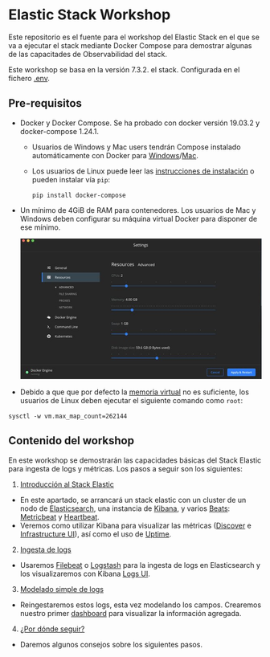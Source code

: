 # Elastic Stack Workshop

Este repositorio es el fuente para el workshop del Elastic Stack en el que se va a ejecutar el stack mediante Docker Compose para demostrar algunas de las capacitades de Observabilidad del stack.

Este workshop se basa en la versión 7.3.2. el stack. Configurada en el fichero [.env](.env).

## Pre-requisitos

- Docker y Docker Compose. Se ha probado con docker versión 19.03.2 y docker-compose 1.24.1.
  - Usuarios de Windows y Mac users tendrán Compose instalado automáticamente con Docker para [Windows](https://docs.docker.com/docker-for-windows/install/)/[Mac](https://docs.docker.com/docker-for-mac/install/).
  - Los usuarios de Linux puede leer las [instrucciones de instalación](https://docs.docker.com/compose/install/#install-compose) o pueden instalar vía `pip`:
  
    ```shell
    pip install docker-compose
    ```

- Un mínimo de 4GiB de RAM para contenedores. Los usuarios de Mac y Windows deben configurar su máquina virtual Docker para disponer de ese mínimo.

    ![Docker VM memory settings](doc/img/docker-vm-memory-settings.png)

- Debido a que que por defecto la [memoria virtual](https://www.elastic.co/guide/en/elasticsearch/reference/7.3/vm-max-map-count.html) no es suficiente, los usuarios de Linux deben ejecutar el siguiente comando como `root`:

```
sysctl -w vm.max_map_count=262144
```

## Contenido del workshop

En este workshop se demostrarán las capacidades básicas del Stack Elastic para ingesta de logs y métricas. Los pasos a seguir son los siguientes:

1. [Introducción al Stack Elastic](./doc/paso01/README.md)
 - En este apartado, se arrancará un stack elastic con un cluster de un nodo de [Elasticsearch](https://www.elastic.co/guide/en/elasticsearch/reference/7.3/index.html), una instancia de [Kibana](https://www.elastic.co/guide/en/kibana/7.3/index.html), y varios [Beats](https://www.elastic.co/guide/en/beats/libbeat/7.3/beats-reference.html): [Metricbeat](https://www.elastic.co/guide/en/beats/metricbeat/7.3/index.html) y [Heartbeat](https://www.elastic.co/guide/en/beats/heartbeat/7.3/index.html).
 - Veremos como utilizar Kibana para visualizar las métricas ([Discover](https://www.elastic.co/guide/en/kibana/7.3/discover.html) e [Infrastructure UI](https://www.elastic.co/guide/en/kibana/7.3/xpack-infra.html)), así como el uso de [Uptime](https://www.elastic.co/guide/en/kibana/7.3/xpack-uptime.html).
2. [Ingesta de logs](./doc/paso02/README.md)
 - Usaremos [Filebeat](https://www.elastic.co/guide/en/beats/filebeat/7.3/index.html) o [Logstash](https://www.elastic.co/guide/en/logstash/current/index.html) para la ingesta de logs en Elasticsearch y los visualizaremos con Kibana [Logs UI](https://www.elastic.co/guide/en/kibana/7.3/xpack-logs.html).
3. [Modelado simple de logs](./doc/paso03/README.md)
 - Reingestaremos estos logs, esta vez modelando los campos. Crearemos nuestro primer [dashboard](https://www.elastic.co/guide/en/kibana/7.3/dashboard.html) para visualizar la información agregada.
4. [¿Por dónde seguir?](./doc/paso04/README.md)
 - Daremos algunos consejos sobre los siguientes pasos.